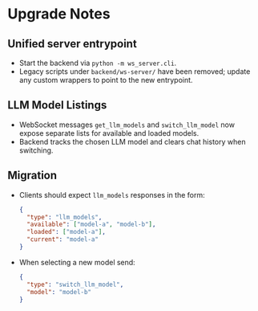 # Upgrade Notes

## Unified server entrypoint
- Start the backend via `python -m ws_server.cli`.
- Legacy scripts under `backend/ws-server/` have been removed; update any
  custom wrappers to point to the new entrypoint.

## LLM Model Listings
- WebSocket messages `get_llm_models` and `switch_llm_model` now expose
  separate lists for available and loaded models.
- Backend tracks the chosen LLM model and clears chat history when switching.

## Migration
- Clients should expect `llm_models` responses in the form:
  ```json
  {
    "type": "llm_models",
    "available": ["model-a", "model-b"],
    "loaded": ["model-a"],
    "current": "model-a"
  }
  ```
- When selecting a new model send:
  ```json
  {
    "type": "switch_llm_model",
    "model": "model-b"
  }
  ```
